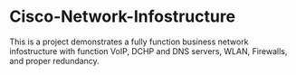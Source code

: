 # Cisco-Network-Infostructure
This is a project demonstrates a fully function business network infostructure with function VoIP, DCHP and DNS servers, WLAN, Firewalls, and proper redundancy. 

